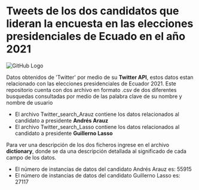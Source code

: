 # Tweets de los dos candidatos que lideran la encuesta en las elecciones presidenciales de Ecuado en el año 2021
![GitHub Logo](https://www.google.com/url?sa=i&url=http%3A%2F%2Fyeux.com.mx%2FColumnaUniversitaria%2Ftwitter-en-la-politica%2F&psig=AOvVaw20jHq3Axc-h9iptABTecqR&ust=1612608309599000&source=images&cd=vfe&ved=0CAIQjRxqFwoTCOCnoaLI0u4CFQAAAAAdAAAAABAD)


Datos obtenidos de 'Twitter' por medio de su **Twitter API**, estos datos estan relacionado con las elecciones presidenciales de Ecuador 2021. 
Este repositorio cuenta con dos archivo en formato .csv de dos diferentes busquedas consultadas por medio de las palabra clave de su nombre y nombre de usuario
  * El archivo Twitter_search_Arauz contiene los datos relacionados al candidato a presidente **Andrés Arauz**
  * El archivo Twitter_search_Lasso contiene los datos relacionados al candidato a presidente **Guillerno Lasso**

Para ver una descripción de los dos ficheros ingrese en el archivo **dictionary**, donde se da una descripción detallada al significado de cada campo de los datos.

 * El número de instancias de datos del candidato Andrés Arauz es: 55915
 * El número de instancias de datos del candidato Guillerno Lasso es: 27117
